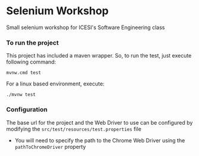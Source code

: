 # Selenium Workshop

Small selenium workshop for ICESI's Software Engineering class

### To run the project
This project has included a maven wrapper. So, to run the test, just execute following command:

    mvnw.cmd test

For a linux based environment, execute:

    ./mvnw test

### Configuration

The base url for the project and the Web Driver to use can be configured by modifying the `src/test/resources/test.properties` file

* You will need to specify the path to the Chrome Web Driver using the `pathToChromeDriver` property